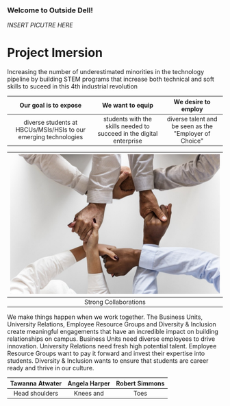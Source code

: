 ### Welcome to Outside Dell!

*INSERT PICUTRE HERE*
# Project Imersion
Increasing the number of underestimated minorities in the technology pipeline by building STEM programs that increase both technical and soft skills to suceed in this 4th industrial revolution


| Our goal is to expose | We want to equip | We desire to employ |
| :-------------------: | :--------------: | :-----------------: |
| diverse students at HBCUs/MSIs/HSIs to our emerging technologies | students with the skills needed to succeed in the digital enterprise | diverse talent and be seen as the "Employer of Choice" |


| ![Image](/photos/strong_collabs.jpg)|
| :---------------------------------: |
| Strong Collaborations |
We make things happen when we work together. The Business Units, University Relations, Employee Resource Groups and Diversity & Inclusion create meaningful engagements that have an incredible impact on building relationships on campus.  Business Units need diverse employees to drive innovation.  University Relations need fresh high potential talent.  Employee Resource Groups want to pay it forward and invest their expertise into students.  Diversity & Inclusion wants to ensure that students are career ready and thrive in our culture.


| Tawanna Atwater | Angela Harper | Robert Simmons |
| :-------------: | :-----------: | :------------: |
| Head shoulders  | Knees and     | Toes |
